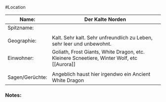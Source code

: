 #Location

| Name:           | Der Kalte Norden                                                                                          |
| --------------- | --------------------------------------------------------------------------------------------------------- |
| Spitzname:      |                                                                                                           |
|                 |                                                                                                           |
| Geographie:     | Kalt. Sehr kalt. Sehr unfreundlich zu Leben, sehr leer und unbewohnt.                                     |
| Einwohner:      | Goliath, Frost Giants, White Dragon, etc.<br>Kleinere Scneetiere, Winter Wolf, etc<br>[[Aurora]] |
|                 |                                                                                                           |
| Sagen/Gerüchte: | Angeblich haust hier irgendwo ein Ancient White Dragon                                                    |
### Notes: